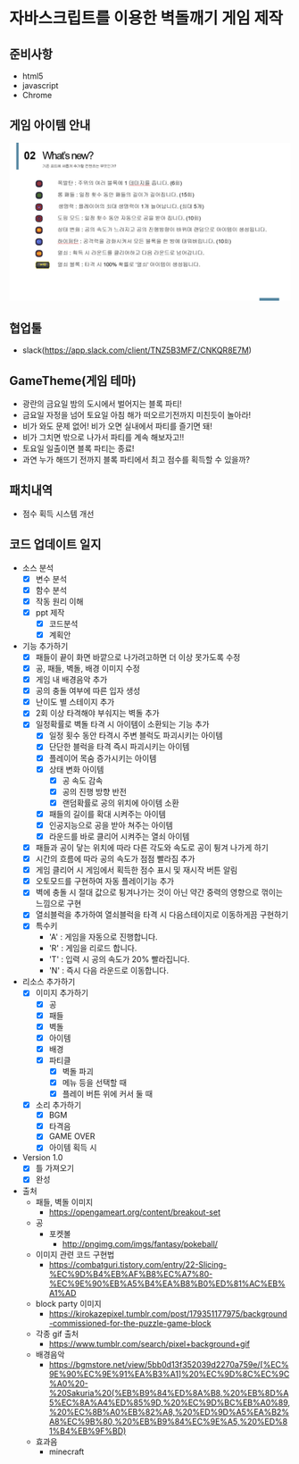 # 자바스크립트를 이용한 벽돌깨기 게임 제작

## 준비사항
- html5
- javascript
- Chrome

## 게임 아이템 안내

<img src="imgs/ItemInfo.png">

## 협업툴
 - slack(https://app.slack.com/client/TNZ5B3MFZ/CNKQR8E7M)

## GameTheme(게임 테마)
- 광란의 금요일 밤의 도시에서 벌어지는 블록 파티!
- 금요일 자정을 넘어 토요일 아침 해가 떠오르기전까지 미친듯이 놀아라!
- 비가 와도 문제 없어! 비가 오면 실내에서 파티를 즐기면 돼!
- 비가 그치면 밖으로 나가서 파티를 계속 해보자고!!
- 토요일 일출이면 블록 파티는 종료!
- 과연 누가 해뜨기 전까지 블록 파티에서 최고 점수를 획득할 수 있을까?

## 패치내역
- 점수 획득 시스템 개선

## 코드 업데이트 일지
- 소스 분석
    - [X] 변수 분석
    - [X] 함수 분석
    - [X] 작동 원리 이해
    - [X] ppt 제작
        - [X] 코드분석
        - [X] 계획안
- 기능 추가하기
    - [X] 패들이 끝이 화면 바깥으로 나가려고하면 더 이상 못가도록 수정
    - [X] 공, 패들, 벽돌, 배경 이미지 수정
    - [X] 게임 내 배경음악 추가
    - [X] 공의 충돌 여부에 따른 입자 생성
    - [X] 난이도 별 스테이지 추가
    - [X] 2회 이상 타격해야 부숴지는 벽돌 추가
    - [X] 일정확률로 벽돌 타격 시 아이템이 소환되는 기능 추가
        - [X] 일정 횟수 동안 타격시 주변 블럭도 파괴시키는 아이템
        - [X] 단단한 블럭을 타격 즉시 파괴시키는 아이템
        - [X] 플레이어 목숨 증가시키는 아이템
        - [X] 상태 변화 아이템
            - [X] 공 속도 감속
            - [X] 공의 진행 방향 반전
            - [X] 랜덤확률로 공의 위치에 아이템 소환
        - [X] 패들의 길이를 확대 시켜주는 아이템
        - [X] 인공지능으로 공을 받아 쳐주는 아이템
        - [X] 라운드를 바로 클리어 시켜주는 열쇠 아이템
    - [X] 패들과 공이 닿는 위치에 따라 다른 각도와 속도로 공이 튕겨 나가게 하기
    - [X] 시간의 흐름에 따라 공의 속도가 점점 빨라짐 추가
    - [X] 게임 클리어 시 게임에서 획득한 점수 표시 및 재시작 버튼 알림
    - [X] 오토모드를 구현하여 자동 플레이기능 추가
    - [X] 벽에 충돌 시 절대 값으로 튕겨나가는 것이 아닌 약간 중력의 영향으로 꺾이는 느낌으로 구현
    - [X] 열쇠블럭을 추가하여 열쇠블럭을 타격 시 다음스테이지로 이동하게끔 구현하기
    - [X] 특수키
        - 'A' : 게임을 자동으로 진행합니다.
        - 'R' : 게임을 리로드 합니다.
        - 'T' : 입력 시 공의 속도가 20% 빨라집니다.
        - 'N' : 즉시 다음 라운드로 이동합니다.
- 리소스 추가하기
    - [X] 이미지 추가하기
        - [X] 공
        - [X] 패들
        - [X] 벽돌
        - [X] 아이템
        - [X] 배경
        - [X] 파티클
            - [X] 벽돌 파괴
            - [X] 메뉴 등을 선택할 때
            - [X] 플레이 버튼 위에 커서 둘 때
    - [X] 소리 추가하기
        - [X] BGM
        - [X] 타격음
        - [X] GAME OVER
        - [X] 아이템 획득 시
- Version 1.0
    - [X] 틀 가져오기
    - [X] 완성
- 출처
    - 패들, 벽돌 이미지
        - https://opengameart.org/content/breakout-set
    - 공
        - 포켓볼
            - http://pngimg.com/imgs/fantasy/pokeball/
    - 이미지 관련 코드 구현법
        - https://combatguri.tistory.com/entry/22-Slicing-%EC%9D%B4%EB%AF%B8%EC%A7%80-%EC%9E%90%EB%A5%B4%EA%B8%B0%ED%81%AC%EB%A1%AD
    - block party 이미지
        - https://kirokazepixel.tumblr.com/post/179351177975/background-commissioned-for-the-puzzle-game-block
    - 각종 gif 출처
        - https://www.tumblr.com/search/pixel+background+gif
    - 배경음악
        - https://bgmstore.net/view/5bb0d13f352039d2270a759e/[%EC%9E%90%EC%9E%91%EA%B3%A1]%20%EC%9D%8C%EC%9C%A0%20-%20Sakuria%20(%EB%B9%84%ED%8A%B8,%20%EB%8D%A5%EC%8A%A4%ED%85%9D,%20%EC%9D%BC%EB%A0%89,%20%EC%8B%A0%EB%82%A8,%20%ED%9D%A5%EA%B2%A8%EC%9B%80,%20%EB%B9%84%EC%9E%A5,%20%ED%81%B4%EB%9F%BD)
    - 효과음
        - minecraft
